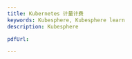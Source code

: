 ```yaml
---
title: Kubernetes 计量计费 
keywords: Kubesphere, Kubesphere learn
description: Kubesphere

pdfUrl: 

---
```

